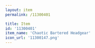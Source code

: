 ```yaml
---
layout: item
permalink: /11300401

title: Item
id: '11300401'
item_name: 'Chaotic Bartered Headgear'
icon_url: '11300147.png'
---
```

